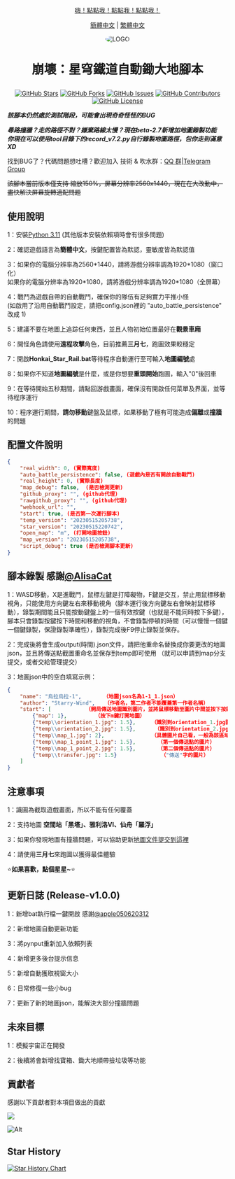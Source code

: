 <div align="center">

[嗨！點點我！點點我！點點我！ ](#使用說明)

[簡體中文](README.md) | [繁體中文](README_CHT.md)
 
<img alt="LOGO" src="https://github.com/Starry-Wind/Honkai-Star-Rail/blob/318c2c19c45d7c26f6b663a57018519f367a09a5/temp/love!.png" style="border-radius:50%">

<h1 align="center">

崩壞：星穹鐵道自動鋤大地腳本

</h1>
 
[![GitHub Stars](https://img.shields.io/github/stars/Starry-Wind/Honkai-Star-Rail?style=flat-square)](https://github.com/Starry-Wind/Honkai-Star-Rail/stargazers)
[![GitHub Forks](https://img.shields.io/github/forks/Starry-Wind/Honkai-Star-Rail?style=flat-square)](https://github.com/Starry-Wind/Honkai-Star-Rail/network)
[![GitHub Issues](https://img.shields.io/github/issues/Starry-Wind/Honkai-Star-Rail?style=flat-square)](https://github.com/Starry-Wind/Honkai-Star-Rail/issues)
[![GitHub Contributors](https://img.shields.io/github/contributors/Starry-Wind/Honkai-Star-Rail?style=flat-square)](https://github.com/Starry-Wind/Honkai-Star-Rail/graphs/contributors)
[![GitHub License](https://img.shields.io/github/license/Starry-Wind/Honkai-Star-Rail?style=flat-square)](https://github.com/Starry-Wind/Honkai-Star-Rail/blob/main/LICENSE)
</div>

*****該腳本仍然處於測試階段，可能會出現奇奇怪怪的BUG*****

***尋路撞牆？走的路徑不對？嫌棄路線太慢？現在beta-2.7新增加地圖錄製功能***<br>
***你現在可以使用tool目錄下的record_v7.2.py自行錄製地圖路徑，包你走到滿意 XD***

找到BUG了？代碼問題想吐槽？歡迎加入 技術 & 吹水群：[QQ 群](https://qm.qq.com/cgi-bin/qm/qr?k=xdCO46fHlVcY7D2L7elXzqcxL3nyTGnW&jump_from=webapi&authKey=uWZooQ2szv+nG/re7luCKn8LW1KibSb0vvi0FycA45Mglm5AGM1GP2iJ+SiWmDwg)|[Telegram Group](https://t.me/+yeQEhnuT9O41NDM1)<br>

~~該腳本當前版本僅支持 縮放150%，屏幕分辨率2560x1440，現在在大改動中，盡快解決屏幕旋轉適配問題~~

## 使用說明

1：安裝[Python 3.11](https://www.microsoft.com/store/productId/9NRWMJP3717K) (其他版本安裝依賴項時會有很多問題)

2：確認遊戲語言為**簡體中文**，按鍵配置皆為默認，靈敏度皆為默認值

3：如果你的電腦分辨率為2560\*1440，請將游戲分辨率調為1920\*1080（窗口化）<br>
   如果你的電腦分辨率為1920\*1080，請將游戲分辨率調為1920\*1080（全屏幕）
   
4：戰鬥為遊戲自帶的自動戰鬥，確保你的隊伍有足夠實力平推小怪<br>
   (如啟用了沿用自動戰鬥設定，請把config.json裡的 "auto_battle_persistence" 改成 1) 

5：建議不要在地圖上追踪任何東西，並且人物初始位置最好在**觀景車廂**

6：開怪角色請使用**遠程攻擊**角色，目前推薦**三月七**，跑圖效果較穩定

7：開啟**Honkai_Star_Rail.bat**等待程序自動運行至可輸入**地圖編號**處

8：如果你不知道**地圖編號**是什麼，或是你想要**重頭開始**跑圖，輸入"0"後回車

9：在等待開始五秒期間，請點回游戲畫面，確保沒有開啟任何菜單及界面，並等待程序運行

10：程序運行期間，**請勿移動**鍵盤及鼠標，如果移動了極有可能造成**偏離**或**撞牆**的問題

## 配置文件說明
```json
{
    "real_width": 0, (實際寬度)
    "auto_battle_persistence": false, (遊戲內是否有開啟自動戰鬥)
    "real_height": 0, (實際長度)
    "map_debug": false,  (是否檢測更新)
    "github_proxy": "", (github代理)
    "rawgithub_proxy": "", (github代理)
    "webhook_url": "",
    "start": true, (是否第一次運行腳本)
    "temp_version": "20230515205738",
    "star_version": "20230515220742",
    "open_map": "m", (打開地圖按鈕)
    "map_version": "20230515205738",
    "script_debug": true (是否檢測腳本更新)
}
```

## 腳本錄製 感謝[@AlisaCat](https://github.com/AlisaCat-S)

1：WASD移動，X是進戰鬥，鼠標左鍵是打障礙物，F鍵是交互，禁止用鼠標移動視角，只能使用方向鍵左右來移動視角（腳本運行後方向鍵左右會映射鼠標移動），錄製期間能且只能按動鍵盤上的一個有效按鍵（也就是不能同時按下多鍵），腳本只會錄製按鍵按下時間和移動的視角，不會錄製停頓的時間（可以慢慢一個鍵一個鍵錄製，保證錄製準確性），錄製完成後F9停止錄製並保存。

2：完成後將會生成output(時間).json文件，請把他重命名替換成你要更改的地圖json，並且將傳送點截圖重命名並保存到temp即可使用 （就可以申請到map分支提交，或者交給管理提交）

3：地圖json中的空白填寫示例：
```json
{
    "name": "烏拉烏拉-1",       （地圖json名為1-1_1.json）
    "author": "Starry-Wind",   （作者名，第二作者不能覆蓋第一作者名稱）
    "start": [           （開局傳送地圖識別圖片，並將鼠標移動至圖片中間並按下按鍵）
        {"map": 1},         （按下m鍵打開地圖）
        {"temp\\orientation_1.jpg": 1.5},     （識別到orientation_1.jpg圖片後，將鼠標移動至圖片中間並按下按鍵）
        {"temp\\orientation_2.jpg": 1.5},      （識別到orientation_2.jpg圖片後，將鼠標移動至圖片中間並按下按鍵）
        {"temp\\map_1.jpg": 2},               （具體圖片自己看，一般為該區域名"烏拉烏拉"的地圖文字）
        {"temp\\map_1_point_1.jpg": 1.5},       （第一個傳送點的圖片）
        {"temp\\map_1_point_2.jpg": 1.5},       （第二個傳送點的圖片）
        {"temp\\transfer.jpg": 1.5}              （"傳送"字的圖片）
    ]
}
```
 
## 注意事項
 
1：識圖為截取遊戲畫面，所以不能有任何覆蓋
 
2：支持地圖 **空間站「黑塔」、雅利洛VI、仙舟「羅浮」**

3：如果你發現地圖有撞牆問題，可以協助更新[地圖文件提交到這裡](https://github.com/Starry-Wind/Honkai-Star-Rail/tree/map)

4：請使用**三月七**來跑圖以獲得最佳體驗

⭐**如果喜歡，點個星星~**⭐

## 更新日誌 (Release-v1.0.0)

1：新增bat執行檔一鍵開啟 感謝[@apple050620312
](https://github.com/apple050620312)

2：新增地圖自動更新功能

3：將pynput重新加入依賴列表

4：新增更多後台提示信息

5：新增自動獲取視窗大小

6：日常修復一些小bug

7：更新了新的地圖json，能解決大部分撞牆問題

## 未來目標

1：模擬宇宙正在開發

2：後續將會新增找寶箱、鋤大地順帶撿垃圾等功能

## 貢獻者

感謝以下貢獻者對本項目做出的貢獻

<a href="https://github.com/Starry-Wind/Honkai-Star-Rail/graphs/contributors">

  <img src="https://contrib.rocks/image?repo=Starry-Wind/Honkai-Star-Rail" />

</a>

![Alt](https://repobeats.axiom.co/api/embed/79d87540c597fc0b30893860e7b92da60c555fa9.svg "Repobeats analytics image")


## Star History

[![Star History Chart](https://api.star-history.com/svg?repos=Starry-Wind/Honkai-Star-Rail&type=Date)](https://star-history.com/#Starry-Wind/Honkai-Star-Rail&Date)
